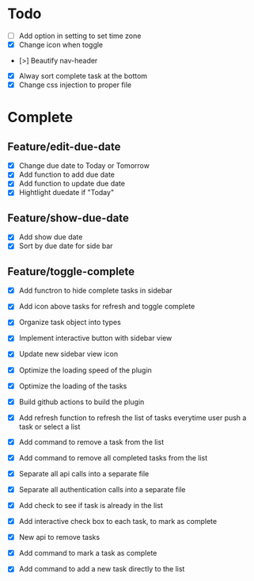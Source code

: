 # Todo

- [ ] Add option in setting to set time zone
- [x] Change icon when toggle
- [>] Beautify nav-header
- [x] Alway sort complete task at the bottom
- [x] Change css injection to proper file

# Complete

## Feature/edit-due-date

- [x] Change due date to Today or Tomorrow
- [x] Add function to add due date
- [x] Add function to update due date
- [x] Hightlight duedate if "Today"

## Feature/show-due-date

- [x] Add show due date
- [x] Sort by due date for side bar

## Feature/toggle-complete

- [x] Add functron to hide complete tasks in sidebar
- [x] Add icon above tasks for refresh and toggle complete

- [x] Organize task object into types
- [x] Implement interactive button with sidebar view
- [x] Update new sidebar view icon
- [x] Optimize the loading speed of the plugin
- [x] Optimize the loading of the tasks
- [x] Build github actions to build the plugin
- [x] Add refresh function to refresh the list of tasks everytime user push a task or select a list
- [x] Add command to remove a task from the list
- [x] Add command to remove all completed tasks from the list
- [x] Separate all api calls into a separate file
- [x] Separate all authentication calls into a separate file
- [x] Add check to see if task is already in the list
- [x] Add interactive check box to each task, to mark as complete
- [x] New api to remove tasks
- [x] Add command to mark a task as complete
- [x] Add command to add a new task directly to the list
